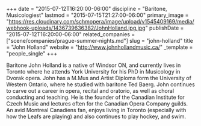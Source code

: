 +++
date = "2015-07-12T16:20:00-06:00"
discipline = "Baritone, Musicologiest"
lastmod = "2015-07-15T21:27:00-06:00"
primary_image = "https://res.cloudinary.com/schmopera/image/upload/v1545409169/media/webhook-uploads/1436739636382/JohnHolland.jpg.jpg"
publishDate = "2015-07-12T16:20:00-06:00"
related_companies = ["scene/companies/prague-summer-nights.md"]
slug = "john-holland"
title = "John Holland"
website = "http://www.johnhollandmusic.ca/"
_template = "people_single"
+++

Baritone John Holland is a native of Windsor ON, and currently lives in Toronto where he attends York University for his PhD in Musicology in Dvorak opera. John has a M.Mus and Artist Diploma form the University of Western Ontario, where he studied with baritone Ted Baerg. John continues to carve out a career in opera, recital and oratorio, as well as choral conducting and teaching. He is the founder of the Canadian Institute for Czech Music and lectures often for the Canadian Opera Company guilds. An avid Montreal Canadiens fan, enjoys living in Toronto (especially with how the Leafs are playing) and also continues to play hockey, and swim. 
